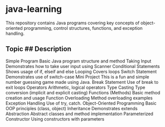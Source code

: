 # java-learning

This repository contains Java programs covering key concepts of object-oriented programming, control structures, functions, and exception handling. 



## Topic                                     ## Description 

Simple Program                               Basic Java program structure and method 
Taking Input                                 Demonstrates how to take user input using Scanner
Conditional Statements                       Shows usage of if, elseif and else
Looping                                      Covers  loops
Switch Statement                             Demonstrates use of switch-case
Mini Project                                 This is a fun and simple number guessing game made using Java.
Break Statement                              Use of break to exit loops
Operators                                    Arithmetic, logical operators 
Type Casting                                 Type conversion (implicit and explicit casting) 
Functions (Methods)                          Basic method creation and usage
Function Overloading                         Method overloading examples
Exception Handling                           Use of try, catch.
Object-Oriented Programming                  Basic OOP principles (class, object)
Inheritance                                  Demonstrates extends 
Abstraction                                  Abstract classes and method implementation
Parameterized Constructor                    Using constructors with parameters
                                 
